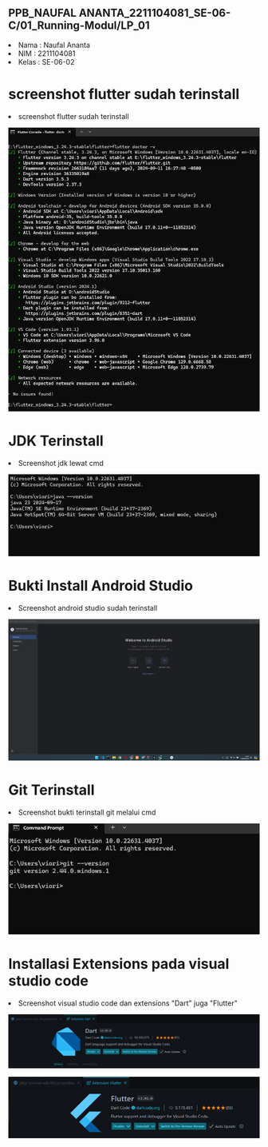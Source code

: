 
## PPB_NAUFAL ANANTA_2211104081_SE-06-C/01_Running-Modul/LP_01

<li> Nama   : Naufal Ananta
<li> NIM    : 2211104081
<li> Kelas  : SE-06-02

# screenshot flutter sudah terinstall
<li> screenshot flutter sudah terinstall

![image](img/flutter.png)

# JDK Terinstall
<li> Screenshot jdk lewat cmd

![image](img/jdk.png)

# Bukti Install Android Studio
<li> Screenshot android studio sudah terinstall

![image](img/androidstudio.png)

# Git Terinstall
<li> Screenshot bukti terinstall git melalui cmd

![image](img/git.png)

# Installasi Extensions pada visual studio code
<li> Screenshot visual studio code dan extensions "Dart" juga "Flutter"

![image](img/dart.png)
<br>

![iamge](img/flutterex.png)
